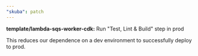 ```yaml
---
"skuba": patch
---
```


**template/lambda-sqs-worker-cdk:** Run "Test, Lint & Build" step in prod

This reduces our dependence on a dev environment to successfully deploy to prod.
